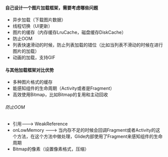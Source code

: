 #### 自己设计一个图片加载框架，需要考虑哪些问题

- 异步加载（下载图片数据）
- 线程切换（UI更新）
- 图片的缓存（内存缓存LruCache，磁盘缓存DiskCache）
- 防止OOM
- 列表快速滑动的时候，防止列表加载的错位（比如当列表不滑动的时候在进行图片的加载）
- 动画的加载，支持GIF

#### 与其他加载框架对比优势

- 多种图片格式的缓存
- 能感知组件的生命周期（Activity或者是Fragment）
- 高效使用Bitmap，比如Bitmap的复用和主动回收

###### 防止OOM

- 引用---> WeakReference
- onLowMemory ---> 当内存不足的时候会回调Fragment或者Activity的这个方法，在这个方法中做处理，Glide内部使用了Fragment来感知组件的生命周期
- Bitmap的像素（设置像素格式，压缩）

